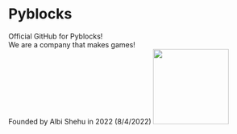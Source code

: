 # Pyblocks
Official GitHub for Pyblocks!
<br>We are a company that makes games!</br>
Founded by Albi Shehu in 2022 (8/4/2022)
<img src="https://user-images.githubusercontent.com/68329886/182908086-0a0fa36c-a6db-46ca-8b66-df4c7fd16316.png" height="150" width="150">
